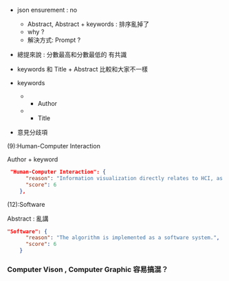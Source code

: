 - json ensurement : no
    - Abstract, Abstract + keywords : 排序亂掉了
    - why ?
    - 解決方式: Prompt ? 

- 總提來說 : 分數最高和分數最低的 有共識


- keywords 和 Title + Abstract 比較和大家不一樣

- keywords
    - + Author 
    - + Title



- 意見分歧項 




(9):Human-Computer Interaction

Author + keyword
```json
 "Human-Computer Interaction": {
      "reason": "Information visualization directly relates to HCI, as it focuses on how humans interact with and understand data.",
      "score": 6
    },

```

(12):Software

Abstract : 亂講
```json
"Software": {
      "reason": "The algorithm is implemented as a software system.",
      "score": 6
    }

```


### Computer Vison , Computer Graphic 容易搞混？
